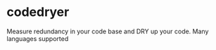 codedryer
=========

Measure redundancy in your code base and DRY up your code. Many languages supported
